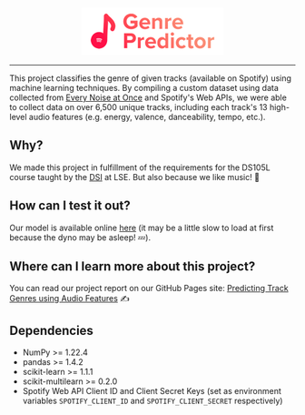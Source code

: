 <p align="center">
	<img src="https://raw.githubusercontent.com/iuven1s/ds105-project/main/img/logo.png" />
</p>

---

This project classifies the genre of given tracks (available on Spotify) using machine learning techniques. By compiling a custom dataset using data collected from [Every Noise at Once](https://everynoise.com) and Spotify's Web APIs, we were able to collect data on over 6,500 unique tracks, including each track's 13 high-level audio features (e.g. energy, valence, danceability, tempo, etc.).

## Why?
We made this project in fulfillment of the requirements for the DS105L course taught by the [DSI](https://www.lse.ac.uk/DSI) at LSE. But also because we like music! 🎵

## How can I test it out?
Our model is available online [here](https://ds105.herokuapp.com) (it may be a little slow to load at first because the dyno may be asleep! 💤).

## Where can I learn more about this project?
You can read our project report on our GitHub Pages site: [Predicting Track Genres using Audio Features](https://iuven1s.github.io/ds105-project) ✍️

## Dependencies
- NumPy >= 1.22.4
- pandas >= 1.4.2
- scikit-learn >= 1.1.1
- scikit-multilearn >= 0.2.0
- Spotify Web API Client ID and Client Secret Keys (set as environment variables `SPOTIFY_CLIENT_ID` and `SPOTIFY_CLIENT_SECRET` respectively)

